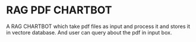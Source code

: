 
# RAG PDF CHARTBOT

A RAG CHARTBOT which take pdf files as input and process it and stores it in vectore database. And user can query about the pdf in input box.

